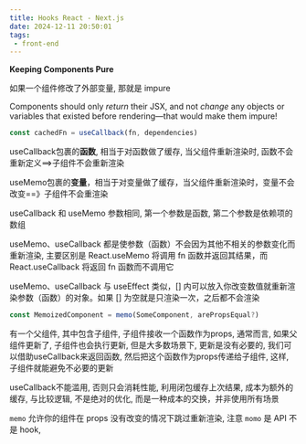 ```yaml
---
title: Hooks React - Next.js
date: 2024-12-11 20:50:01
tags:
 - front-end
---
```












**Keeping Components Pure**

如果一个组件修改了外部变量, 那就是 impure

Components should only *return* their JSX, and not *change* any objects or variables that existed before rendering—that would make them impure!





```ts
const cachedFn = useCallback(fn, dependencies)


```



useCallback包裹的**函数**, 相当于对函数做了缓存, 当父组件重新渲染时, 函数不会重新定义==>子组件不会重新渲染

useMemo包裹的**变量**，相当于对变量做了缓存，当父组件重新渲染时，变量不会改变==》子组件不会重渲染

useCallback 和 useMemo 参数相同, 第一个参数是函数, 第二个参数是依赖项的数组

useMemo、useCallback 都是使参数（函数）不会因为其他不相关的参数变化而重新渲染, 主要区别是 React.useMemo 将调用 fn 函数并返回其结果，而 React.useCallback 将返回 fn 函数而不调用它

useMemo、useCallback 与 useEffect 类似，[] 内可以放入你改变数值就重新渲染参数（函数）的对象。如果 [] 为空就是只渲染一次，之后都不会渲染



```ts
const MemoizedComponent = memo(SomeComponent, arePropsEqual?)
```



有一个父组件, 其中包含子组件, 子组件接收一个函数作为props, 通常而言, 如果父组件更新了, 子组件也会执行更新, 但是大多数场景下, 更新是没有必要的, 我们可以借助useCallback来返回函数, 然后把这个函数作为props传递给子组件, 这样, 子组件就能避免不必要的更新

useCallback不能滥用, 否则只会消耗性能, 利用闭包缓存上次结果, 成本为额外的缓存, 与比较逻辑, 不是绝对的优化, 而是一种成本的交换，并非使用所有场景



`memo` 允许你的组件在 props 没有改变的情况下跳过重新渲染, 注意 `momo` 是 API 不是 hook, 







